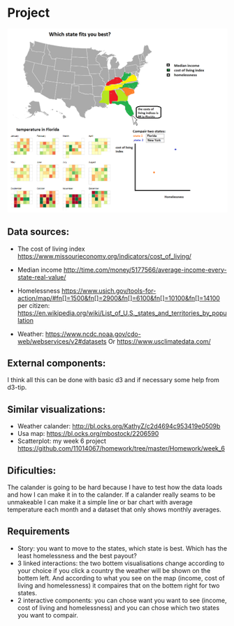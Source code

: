 # Project

![](doc/image.png)

## Data sources:
* The cost of living index
https://www.missourieconomy.org/indicators/cost_of_living/

* Median income
http://time.com/money/5177566/average-income-every-state-real-value/

* Homelessness
https://www.usich.gov/tools-for-action/map/#fn[]=1500&fn[]=2900&fn[]=6100&fn[]=10100&fn[]=14100
per citizen: https://en.wikipedia.org/wiki/List_of_U.S._states_and_territories_by_population

* Weather: https://www.ncdc.noaa.gov/cdo-web/webservices/v2#datasets
Or https://www.usclimatedata.com/ 

## External components:
I think all this can be done with basic d3 and if necessary some help from d3-tip.

## Similar visualizations:
* Weather calander: http://bl.ocks.org/KathyZ/c2d4694c953419e0509b
* Usa map:  https://bl.ocks.org/mbostock/2206590 
* Scatterplot: my week 6 project  https://github.com/11014067/homework/tree/master/Homework/week_6

## Dificulties:
The calander is going to be hard because I have to test how the data loads and how I can make it in to the calander. If a calander really seams to be unmakeable I can make it a simple line or bar chart with average temperature each month and a dataset that only shows monthly averages.

## Requirements
* Story: you want to move to the states, which state is best. Which has the least homelessness and the best payout?
* 3 linked interactions: the two bottem visualisations change according to your choice if you click a country the weather will be shown on the bottem left. And according to what you see on the map (income, cost of living and homelessness) it compaires that on the bottem right for two states.
* 2 interactive components: you can chose want you want to see (income, cost of living and homelessness) and you can chose which two states you want to compair.
